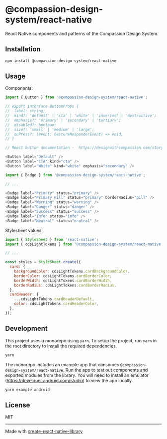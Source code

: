 # @compassion-design-system/react-native

React Native components and patterns of the Compassion Design System.

## Installation

```sh
npm install @compassion-design-system/react-native
```

## Usage

Components:

```js
import { Button } from '@compassion-design-system/react-native';

// export interface ButtonProps {
//  label: string;
//  kind?: 'default' | 'cta' | 'white' | 'inverted' | 'destructive';
//  emphasis?: 'primary' | 'secondary' | 'tertiary';
//  disabled?: boolean;
//  size?: 'small' | 'medium' | 'large';
//  onPress?: (event: GestureResponderEvent) => void;
// }

// React button documentation -  https://designwithcompassion.com/storybook/react/?path=/docs/components-button--docs

<Button label="Default" />
<Button label="CTA" kind="cta" />
<Button label="White" kind="white" emphasis="secondary" />
```

```js
import { Badge } from '@compassion-design-system/react-native';

// ...

<Badge label="Primary" status="primary" />
<Badge label="Primary Pill" status="primary" borderRadius="pill" />
<Badge label="Warning" status="warning" />
<Badge label="Danger" status="danger" />
<Badge label="Success" status="success" />
<Badge label="Info" status="info" />
<Badge label="Neutral" status="neutral" />
```

Stylesheet values:

```js
import { StyleSheet } from 'react-native';
import { cdsLightTokens } from '@compassion-design-system/react-native';

// ...

const styles = StyleSheet.create({
  card: {
    backgroundColor: cdsLightTokens.cardBackgroundColor,
    borderColor: cdsLightTokens.cardBorderColor,
    borderWidth: cdsLightTokens.cardBorderWidth,
    borderRadius: cdsLightTokens.cardBorderRadius,
  },
  cardHeader: {
    ...cdsLightTokens.cardHeaderDefault,
    color: cdsLightTokens.cardHeaderColor,
  },
});
```

## Development

This project uses a monorepo using `yarn`. To setup the project, run `yarn` in the root directory to install the required dependencies.

```sh
yarn
```

The monorepo includes an example app that consumes `@compassion-design-system/react-native`. Run the app to test out components and exported modules from the library. You will need to install an emulator (https://developer.android.com/studio) to view the app locally.

```sh
yarn example android
```

## License

MIT

---

Made with [create-react-native-library](https://github.com/callstack/react-native-builder-bob)
